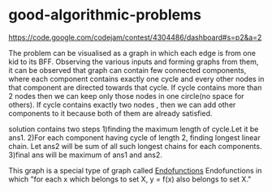 # good-algorithmic-problems
https://code.google.com/codejam/contest/4304486/dashboard#s=p2&a=2

The problem can be visualised as a graph in which each edge is from one kid to its BFF. Observing the various inputs 
and forming graphs from them, it can be observed that graph can contain few connected components, where each component contains
exactly one cycle and every  other nodes in that component are directed towards that cycle.
If cycle contains more than 2 nodes then we can keep only those nodes in one circle(no space for others).
If cycle contains exactly two nodes , then we can add other components to it because both of them are already satisfied.

solution contains two steps 
1)finding the maximum length of cycle.Let it be ans1.
2)For each component having cycle of length 2, finding longest linear chain. Let ans2 will be sum of all such longest chains
   for each components.
3)final ans will be maximum of ans1 and ans2.

This graph is a special type of graph called <a href="https://en.wikipedia.org/wiki/Pseudoforest#Graphs_of_functions">Endofunctions</a> Endofunctions in which "for each x which belongs to set X, y = f(x) also belongs to
set X."
